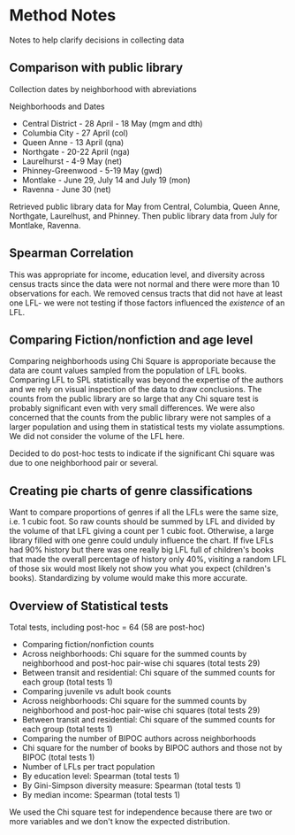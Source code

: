 # Method Notes

Notes to help clarify decisions in collecting data


## Comparison with public library

Collection dates by neighborhood with abreviations

Neighborhoods and Dates
- Central District - 28 April - 18 May (mgm and dth)
- Columbia City - 27 April (col)
- Queen Anne - 13 April (qna)
- Northgate - 20-22 April (nga)
- Laurelhurst - 4-9 May (net)
- Phinney-Greenwood - 5-19 May (gwd)
- Montlake - June 29, July 14 and July 19 (mon)
- Ravenna - June 30 (net)

Retrieved public library data for May from Central, Columbia, Queen Anne, Northgate, Laurelhust, and Phinney. Then public library data from July for Montlake, Ravenna.


## Spearman Correlation
This was appropriate for income, education level, and diversity across census tracts since the data were not normal and there were more than 10 observations for each. We removed census tracts that did not have at least one LFL- we were not testing if those factors influenced the *existence* of an LFL.

## Comparing Fiction/nonfiction and age level

Comparing neighborhoods using Chi Square is approporiate because the data are count values sampled from the population of LFL books. Comparing LFL to SPL statistically was beyond the expertise of the authors and we rely on visual inspection of the data to draw conclusions.
The counts from the public library are so large that any Chi square test is probably significant even with very small differences. We were also concerned that the counts from the public library were not samples of a larger population and using them in statistical tests my violate assumptions.
We did not consider the volume of the LFL here.

Decided to do post-hoc tests to indicate if the significant Chi square was due to one neighborhood pair or several.

## Creating pie charts of genre classifications

Want to compare proportions of genres if all the LFLs were the same size, i.e. 1 cubic foot. So raw counts should be summed by LFL and divided by the volume of that LFL giving a count per 1 cubic foot.
Otherwise, a large library filled with one genre could unduly influence the chart. If five LFLs had 90% history but there was one really big LFL full of children's books that made the overall percentage of history only 40%, visiting a random LFL of those six would most likely not show you what you expect (children's books).
Standardizing by volume would make this more accurate.

## Overview of Statistical tests

Total tests, including post-hoc = 64  (58 are post-hoc)

- Comparing fiction/nonfiction counts
 - Across neighborhoods: Chi square for the summed counts by neighborhood and post-hoc pair-wise chi squares (total tests 29)
 - Between transit and residential: Chi square of the summed counts for each group (total tests 1)
- Comparing juvenile vs adult book counts
 - Across neighborhoods: Chi square for the summed counts by neighborhood and post-hoc pair-wise chi squares (total tests 29)
 - Between transit and residential: Chi square of the summed counts for each group (total tests 1)
- Comparing the number of BIPOC authors across neighborhoods
 - Chi square for the number of books by BIPOC authors and those not by BIPOC (total tests 1)
- Number of LFLs per tract population
 - By education level: Spearman (total tests 1)
 - By Gini-Simpson diversity measure: Spearman (total tests 1)
 - By median income: Spearman (total tests 1)
 
 We used the Chi square test for independence because there are two or more variables and we don't know the expected distribution.
